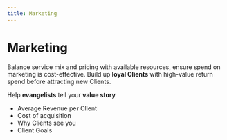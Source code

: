 ```yaml
---
title: Marketing
---
```


# Marketing

Balance service mix and pricing with available resources, ensure spend on marketing is cost-effective. Build up **loyal Clients** with high-value return spend before attracting new Clients.

Help **evangelists** tell your **value story**

- Average Revenue per Client
- Cost of acquisition
- Why Clients see you
- Client Goals
